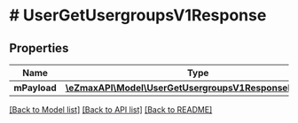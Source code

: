 # # UserGetUsergroupsV1Response

## Properties

Name | Type | Description | Notes
------------ | ------------- | ------------- | -------------
**mPayload** | [**\eZmaxAPI\Model\UserGetUsergroupsV1ResponseMPayload**](UserGetUsergroupsV1ResponseMPayload.md) |  |

[[Back to Model list]](../../README.md#models) [[Back to API list]](../../README.md#endpoints) [[Back to README]](../../README.md)
